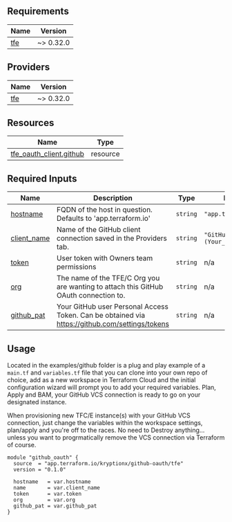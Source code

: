<!-- BEGIN_TF_DOCS -->

## Requirements

| Name                                                   | Version   |
| ------------------------------------------------------ | --------- |
| <a name="requirement_tfe"></a> [tfe](#requirement_tfe) | ~> 0.32.0 |

## Providers

| Name                                             | Version   |
| ------------------------------------------------ | --------- |
| <a name="provider_tfe"></a> [tfe](#provider_tfe) | ~> 0.32.0 |

## Resources

| Name                                                                                                                | Type     |
| ------------------------------------------------------------------------------------------------------------------- | -------- |
| [tfe_oauth_client.github](https://registry.terraform.io/providers/hashicorp/tfe/latest/docs/resources/oauth_client) | resource |

## Required Inputs

| Name                                                               | Description                                                                                    | Type     | Default                    | Required |
| ------------------------------------------------------------------ | ---------------------------------------------------------------------------------------------- | -------- | -------------------------- | :------: |
| <a name="input_hostname"></a> [hostname](#input_hostname)          | FQDN of the host in question. Defaults to 'app.terraform.io'                                   | `string` | `"app.terraform.io"`       |    no    |
| <a name="input_client_name"></a> [client_name](#input_client_name) | Name of the GitHub client connection saved in the Providers tab.                               | `string` | `"GitHub (Your_Username)"` |   yes    |
| <a name="input_token"></a> [token](#input_token)                   | User token with Owners team permissions                                                        | `string` | n/a                        |   yes    |
| <a name="input_org"></a> [org](#input_org)                         | The name of the TFE/C Org you are wanting to attach this GitHub OAuth connection to.           | `string` | n/a                        |   yes    |
| <a name="input_github_pat"></a> [github_pat](#input_github_pat)    | Your GitHub user Personal Access Token. Can be obtained via https://github.com/settings/tokens | `string` | n/a                        |   yes    |

## Usage

Located in the examples/github folder is a plug and play example of a `main.tf` and `variables.tf` file that you can clone into your own repo of choice, add as a new workspace in Terraform Cloud and the initial configuration wizard will prompt you to add your required variables. Plan, Apply and BAM, your GitHub VCS connection is ready to go on your designated instance.

When provisioning new TFC/E instance(s) with your GitHub VCS connection, just change the variables within the workspace settings, plan/apply and you're off to the races. No need to Destroy anything... unless you want to progrmatically remove the VCS connection via Terraform of course.

```
module "github_oauth" {
  source  = "app.terraform.io/kryptionx/github-oauth/tfe"
  version = "0.1.0"

  hostname   = var.hostname
  name       = var.client_name
  token      = var.token
  org        = var.org
  github_pat = var.github_pat
}
```

<!-- END_TF_DOCS -->
